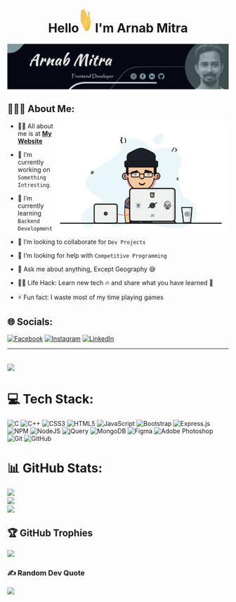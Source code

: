 <h1 align="center">Hello<img src="https://raw.githubusercontent.com/ABSphreak/ABSphreak/master/gifs/Hi.gif" width="30px" height="60px"> I'm Arnab Mitra</h1>

<div align="center">
  <img src ="./banner.png" />
</div>

## 👨🏻‍💻 About Me:

<img  src="./coder.gif" height="250px" align="right" />

- 🙋‍♂️ All about me is at **[My Website](https://arnabmitra.vercel.app/)**

- 🔭 I’m currently working on `Something Intresting`.

- 🌱 I’m currently learning `Backend Development`

- 👯 I’m looking to collaborate for `Dev Projects`

- 🤔 I’m looking for help with `Competitive Programming`

- 💬 Ask me about anything, Except Geography :sweat_smile:

- 👨‍💻 Life Hack: Learn new tech :fire: and share what you have learned :tada:

- ⚡ Fun fact: I waste most of my time playing games

## 🌐 Socials:
[![Facebook](https://img.shields.io/badge/Facebook-%231877F2.svg?logo=Facebook&logoColor=white)](https://facebook.com/mitrarnab0) [![Instagram](https://img.shields.io/badge/Instagram-%23E4405F.svg?logo=Instagram&logoColor=white)](https://instagram.com/mitrarnab0) [![LinkedIn](https://img.shields.io/badge/LinkedIn-%230077B5.svg?logo=linkedin&logoColor=white)](https://linkedin.com/in/mitrarnab) 

---
[![](https://visitcount.itsvg.in/api?id=MITRARNAB&icon=0&color=2)](https://visitcount.itsvg.in)
---

# 💻 Tech Stack:
![C](https://img.shields.io/badge/c-%2300599C.svg?style=for-the-badge&logo=c&logoColor=white) ![C++](https://img.shields.io/badge/c++-%2300599C.svg?style=for-the-badge&logo=c%2B%2B&logoColor=white) ![CSS3](https://img.shields.io/badge/css3-%231572B6.svg?style=for-the-badge&logo=css3&logoColor=white) ![HTML5](https://img.shields.io/badge/html5-%23E34F26.svg?style=for-the-badge&logo=html5&logoColor=white) ![JavaScript](https://img.shields.io/badge/javascript-%23323330.svg?style=for-the-badge&logo=javascript&logoColor=%23F7DF1E) ![Bootstrap](https://img.shields.io/badge/bootstrap-%238511FA.svg?style=for-the-badge&logo=bootstrap&logoColor=white) ![Express.js](https://img.shields.io/badge/express.js-%23404d59.svg?style=for-the-badge&logo=express&logoColor=%2361DAFB) ![NPM](https://img.shields.io/badge/NPM-%23CB3837.svg?style=for-the-badge&logo=npm&logoColor=white) ![NodeJS](https://img.shields.io/badge/node.js-6DA55F?style=for-the-badge&logo=node.js&logoColor=white) ![jQuery](https://img.shields.io/badge/jquery-%230769AD.svg?style=for-the-badge&logo=jquery&logoColor=white) ![MongoDB](https://img.shields.io/badge/MongoDB-%234ea94b.svg?style=for-the-badge&logo=mongodb&logoColor=white) ![Figma](https://img.shields.io/badge/figma-%23F24E1E.svg?style=for-the-badge&logo=figma&logoColor=white) ![Adobe Photoshop](https://img.shields.io/badge/adobe%20photoshop-%2331A8FF.svg?style=for-the-badge&logo=adobe%20photoshop&logoColor=white) ![Git](https://img.shields.io/badge/git-%23F05033.svg?style=for-the-badge&logo=git&logoColor=white) ![GitHub](https://img.shields.io/badge/github-%23121011.svg?style=for-the-badge&logo=github&logoColor=white)
# 📊 GitHub Stats:
![](https://github-readme-stats.vercel.app/api?username=MITRARNAB&theme=github_dark&hide_border=false&include_all_commits=true&count_private=true)<br/>
![](https://github-readme-streak-stats.herokuapp.com/?user=MITRARNAB&theme=github_dark&hide_border=false)<br/>
![](https://github-readme-stats.vercel.app/api/top-langs/?username=MITRARNAB&theme=github_dark&hide_border=false&include_all_commits=true&count_private=true&layout=compact)

## 🏆 GitHub Trophies
![](https://github-profile-trophy.vercel.app/?username=MITRARNAB&theme=solarized-dark&no-frame=false&no-bg=false&margin-w=4)

### ✍️ Random Dev Quote
![](https://quotes-github-readme.vercel.app/api?type=horizontal&theme=dark)


